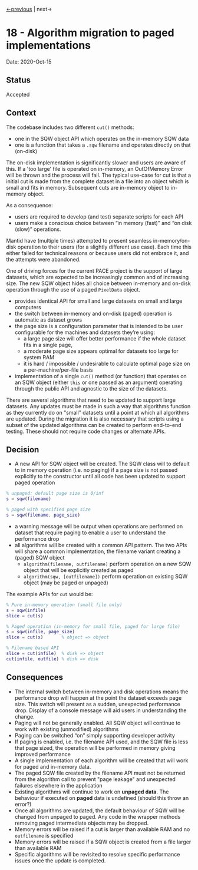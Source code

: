 [<-previous](0015-store-pixel-data-in-single-precision.md) | next->

# 18 - Algorithm migration to paged implementations

Date: 2020-Oct-15

## Status

Accepted

## Context

The codebase includes two different `cut()` methods:
 - one in the SQW object API which operates on the in-memory SQW data
 - one is a function that takes a `.sqw` filename and operates directly on that (on-disk)

The on-disk implementation is significantly slower and users are aware of this.
If a 'too large' file is operated on in-memory, an OutOfMemory Error will be thrown and the process will fail.
The typical use-case for cut is that a initial cut is made from the complete dataset in a file into an object which is small and fits in memory.
Subsequent cuts are in-memory object to in-memory object.

As a consequence:
 - users are required to develop (and test) separate scripts for each API
 - users make a conscious choice between “in memory (fast)” and “on disk (slow)” operations.

Mantid have (multiple times) attempted to present seamless in-memory/on-disk operation to their users (for a slightly different use case).
Each time this either failed for technical reasons or because users did not embrace it,
and the attempts were abandoned.

One of driving forces for the current PACE project is the support of large datasets,
which are expected to be increasingly common and of increasing size.
The new SQW object hides all choice between in-memory and on-disk operation through
the use of a paged `PixelData` object.

 - provides identical API for small and large datasets on small and large computers
 - the switch between in-memory and on-disk (paged) operation is automatic as dataset grows
 - the page size is a configuration parameter that is intended to be user configurable for the machines and datasets they’re using:
    - a large page size will offer better performance if the whole dataset fits in a single page, 
    - a moderate page size appears optimal for datasets too large for system RAM
    - it is hard / impossible / undesirable to calculate optimal page size on a per-machine/per-file basis
- implementation of a single `cut()` method (or function) that operates on an SQW object (either `this` or one passed as an argument) operating through the public API and agnostic to the size of the datasets.

There are several algorithms that need to be updated to support large datasets.
Any updates must be made in such a way that algorithms function as they currently do on "small" datasets
until a point at which all algorithms are updated.
During the migration it is also necessary that scripts using a subset of the updated algorithms
can be created to perform end-to-end testing.
These should not require code changes or alternate APIs.


## Decision

- A new API for SQW object will be created.
The SQW class will to default to in memory operation (i.e. no paging)
if a page size is not passed explicitly to the constructor
until all code has been updated to support paged operation

```matlab
% unpaged: default page size is 0/inf
s = sqw(filename)

% paged with specified page size
s = sqw(filename, page_size)
```
- a warning message will be output when operations are performed
on dataset that require paging to enable a user to understand the performance drop
- all algorithms will be created with a common API pattern.
The two APIs will share a common implementation,
the filename variant creating a (paged) SQW object
	- `algorithm(filename, outfilename)`
perform operation on a new SQW object that will be explicitly created as paged
	- `algorithm(sqw, [outfilename])`
perform operation on existing SQW object (may be paged or unpaged)

The example APIs for `cut` would be:
```matlab
% Pure in-memory operation (small file only)
s = sqw(infile) 
slice = cut(s)

% Paged operation (in-memory for small file, paged for large file)
s = sqw(infile, page_size)
slice = cut(x) 		 % object => object

% Filename based API
slice = cut(infile)  % disk => object
cut(infile, outfile) % disk => disk
```


## Consequences

- The internal switch between in-memory and disk operations means
the performance drop will happen at the point the dataset exceeds page size.
This switch will present as a sudden, unexpected performance drop.
Display of a console message will aid users in understanding the change.
- Paging will not be generally enabled.
All SQW object will continue to work with existing (unmodified) algorithms
- Paging can be switched “on” simply supporting developer activity
- If paging is enabled, i.e. the filename API used, and the SQW file is less that page sized,
the operation will be performed in memory giving improved performance
- A single implementation of each algorithm will be created that will work for paged and in-memory data.
- The paged SQW file created by the filename API must not be returned from the algorithm call
to prevent "page leakage" and unexpected failures elsewhere in the application
- Existing algorithms will continue to work on **unpaged data**.
The behaviour if executed on **paged** data is undefined (should this throw an error?)
- Once all algorithms are updated, the default behaviour of SQW will be changed
from unpaged to paged. 
Any code in the wrapper methods removing paged intermediate objects may be dropped.
- Memory errors will be raised if a cut is larger than available RAM and no `outfilename` is specified
- Memory errors will be raised if a SQW object is created from a file larger than available RAM
- Specific algorithms will be revisited to resolve specific performance issues
once the update is completed.

